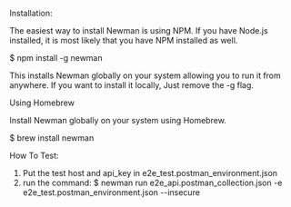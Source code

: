 Installation:

The easiest way to install Newman is using NPM. If you have Node.js installed, it is most likely that you have NPM installed as well.

$ npm install -g newman

This installs Newman globally on your system allowing you to run it from anywhere. If you want to install it locally, Just remove the -g flag.

Using Homebrew

Install Newman globally on your system using Homebrew.

$ brew install newman

How To Test:
1. Put the test host and api_key in e2e_test.postman_environment.json
2. run the command:
   $ newman run e2e_api.postman_collection.json -e e2e_test.postman_environment.json --insecure
